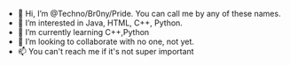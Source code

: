 - 👋 Hi, I’m @Techno/Br0ny/Pride. You can call me by any of these names.
- 👀 I’m interested in Java, HTML, C++, Python.
- 🌱 I’m currently learning C++,Python
- 💞️ I’m looking to collaborate with no one, not yet.
- 📫 You can't reach me if it's not super important
<!---
Techno-Br0ny/Techno-Br0ny is a ✨ special ✨ repository because its `README.md` (this file) appears on your GitHub profile.
You can click the Preview link to take a look at your changes.
--->
